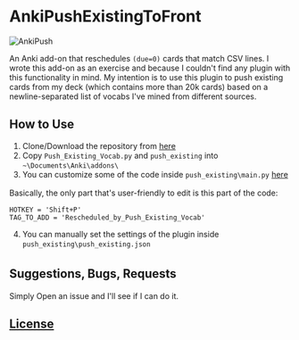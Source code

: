 # AnkiPushExistingToFront  

![AnkiPush](http://i.imgur.com/SSzm1mn.png)

An Anki add-on that reschedules `(due=0)` cards that match CSV lines.
I wrote this add-on as an exercise and because I couldn't find any plugin with this functionality in mind. 
My intention is to use this plugin to push existing cards from my deck (which contains more than 20k cards) based on a newline-separated
list of vocabs I've mined from different sources.

## How to Use  
1. Clone/Download the repository from [here](https://github.com/SpencerMAQ/AnkiPushExistingToFront/archive/master.zip)
2. Copy `Push_Existing_Vocab.py` and `push_existing` into `~\Documents\Anki\addons\`
3. You can customize some of the code inside `push_existing\main.py` [here](/push_existing/main.py) 

Basically, the only part that's user-friendly to edit is this part of the code:    　

    HOTKEY = 'Shift+P'  
    TAG_TO_ADD = 'Rescheduled_by_Push_Existing_Vocab'
    
4. You can manually set the settings of the plugin inside `push_existing\push_existing.json`  

## Suggestions, Bugs, Requests　
Simply Open an issue and I'll see if I can do it.   

## [License](LICENSE)
